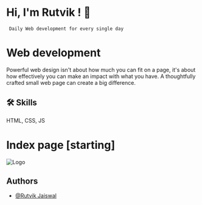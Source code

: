 
# Hi, I'm Rutvik ! 👋

``` Daily Web development for every single day```
# Web development

Powerful web design isn't about how much you can fit on a page, it's about how effectively you can make an impact with what you have. A thoughtfully crafted small web page can create a big difference.


## 🛠 Skills
HTML, CSS, JS

# Index page [starting]
![Logo](./assets/start_of_page.png)

## Authors

- [@Rutvik Jaiswal](https://www.github.com/richedperson1)

